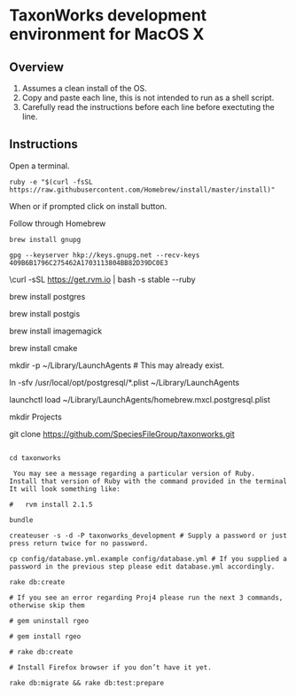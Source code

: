 TaxonWorks development environment for MacOS X 
==============================================
Overview
--------
1. Assumes a clean install of the OS.
2. Copy and paste each line, this is not intended to run as a shell script.
3. Carefully read the instructions before each line before exectuting the line.

Instructions
------------

Open a terminal.

```
ruby -e "$(curl -fsSL https://raw.githubusercontent.com/Homebrew/install/master/install)"
```
When or if prompted click on install button.

Follow through Homebrew

```
brew install gnupg

gpg --keyserver hkp://keys.gnupg.net --recv-keys 409B6B1796C275462A1703113804BB82D39DC0E3
```
\curl -sSL https://get.rvm.io | bash -s stable --ruby

brew install postgres

brew install postgis 

brew install imagemagick

brew install cmake

mkdir -p ~/Library/LaunchAgents    # This may already exist.   

ln -sfv /usr/local/opt/postgresql/*.plist ~/Library/LaunchAgents

launchctl load ~/Library/LaunchAgents/homebrew.mxcl.postgresql.plist

mkdir Projects

git clone https://github.com/SpeciesFileGroup/taxonworks.git
```

cd taxonworks

 You may see a message regarding a particular version of Ruby.  Install that version of Ruby with the command provided in the terminal  It will look something like:

#   rvm install 2.1.5

bundle

createuser -s -d -P taxonworks_development # Supply a password or just press return twice for no password.

cp config/database.yml.example config/database.yml # If you supplied a password in the previous step please edit database.yml accordingly.

rake db:create

# If you see an error regarding Proj4 please run the next 3 commands, otherwise skip them

# gem uninstall rgeo

# gem install rgeo

# rake db:create

# Install Firefox browser if you don’t have it yet.

rake db:migrate && rake db:test:prepare